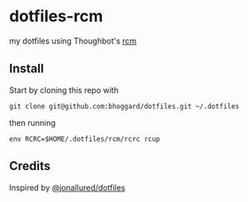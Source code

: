 # dotfiles-rcm

my dotfiles using Thoughbot's [rcm](https://github.com/thoughtbot/rcm)

## Install

Start by cloning this repo with

    git clone git@github.com:bhoggard/dotfiles.git ~/.dotfiles

then running

    env RCRC=$HOME/.dotfiles/rcm/rcrc rcup


## Credits

Inspired by [@jonallured/dotfiles](https://github.com/jonallured/dotfiles)

